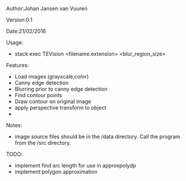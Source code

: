 Author:Johan Jansen van Vuuren

Version:0.1

Date:21/02/2016     

Usage:
 - stack exec TEVision <filename.extension> <blur_region_size>

Features:
 - Load images (grayscale,color)
 - Canny edge detection
 - Blurring prior to canny edge detection
 - Find contour points
 - Draw contour on original image
 - apply perspective transform to object
 - 
 
Notes:
 - image source files should be in the /data directory.  Call the program from the /src directory.

TODO:
 - implement find arc length for use in approxpolydp
 - implement polygon approximation
 
